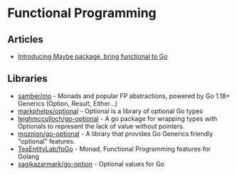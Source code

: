 # Functional Programming

## Articles
- [Introducing Maybe package, bring functional to Go](https://devandchill.com/posts/2021/04/introducing-maybe-package-bring-functional-to-go/)

## Libraries
- [samber/mo](https://github.com/samber/mo) - Monads and popular FP abstractions, powered by Go 1.18+ Generics (Option, Result, Either...)
- [markphelps/optional](https://github.com/markphelps/optional) - Optional is a library of optional Go types
- [leighmcculloch/go-optional](https://github.com/leighmcculloch/go-optional) - A go package for wrapping types with Optionals to represent the lack of value without pointers.
- [moznion/go-optional](https://github.com/moznion/go-optional) - A library that provides Go Generics friendly "optional" features.
- [TeaEntityLab/fpGo](https://github.com/TeaEntityLab/fpGo) - Monad, Functional Programming features for Golang
- [sagikazarmark/go-option](https://github.com/sagikazarmark/go-option) - Optional values for Go